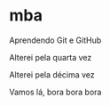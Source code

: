 # mba

Aprendendo Git e GitHub

Alterei pela quarta vez

Alterei pela décima vez

Vamos lá, bora bora bora
